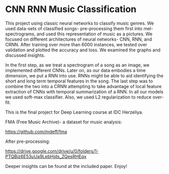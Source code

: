 # CNN RNN Music Classification 

This project using classic neural networks to classify music genres. We used data-sets of classified songs- pre-processing them first into mel-spectrograms, and used this representation of music as a pictures. We focused on different architectures of neural networks- CNN, RNN, and CRNN. After training over more than 6000 instances, we tested over validation and plotted the accuracy and loss. We examined the graphs and discussed insights.

In the first step, as we treat a spectrogram of a song as an image, we implemented different CNNs. Later on, as our data embodies a time dimension, we put a RNN into use. RNNs might be able to aid identifying the short and long term temporal features in the song. The last step was to combine the two into a CRNN attempting to take advantage of local feature extraction of CNNs with temporal summarization of a RNN. In all our models we used soft-max classifier. Also, we used L2 regularization to reduce over-fit.

This is the final project for Deep Learning course at IDC Herzeliya.

FMA (Free Music Archive)- a dataset for music analysis:

https://github.com/mdeff/fma

After pre-processing:

https://drive.google.com/drive/u/0/folders/1-PTQBiz6E53uUa9LebHjds_ZQesRHEqx

Deeper insights can be found at the included paper. Enjoy!
